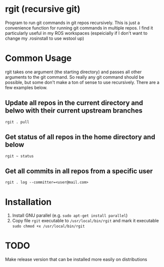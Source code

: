 # rgit (recursive git)
Program to run git commands in git repos recursively. This is just a convenience function for running git commands in multiple repos. I find it particularly useful in my ROS workspaces (espeicially if I don't want to change my .rosinstall to use wstool up)

# Common Usage
rgit takes one argument (the starting directory) and passes all other arguments to the git command. So really any git command should be possible, but some don't make a ton of sense to use recursively. There are a few examples below.

## Update all repos in the current directory and belwo with their current upstream branches
`rgit . pull`

## Get status of all repos in the home directory and below
`rgit ~ status`

## Get all commits in all repos from a specific user
`rgit . log --committer=<user@mail.com>`

# Installation
1. Install GNU parallel (e.g. `sudo apt-get install parallel`)
2. Copy file `rgit` executable to `/usr/local/bin/rgit` and mark it executable `sudo chmod +x /usr/local/bin/rgit`

# TODO
Make release version that can be installed more easily on distributions
